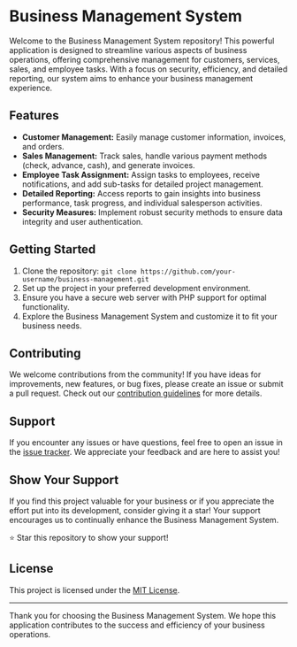 # Business Management System

Welcome to the Business Management System repository! This powerful application is designed to streamline various aspects of business operations, offering comprehensive management for customers, services, sales, and employee tasks. With a focus on security, efficiency, and detailed reporting, our system aims to enhance your business management experience.

## Features

- **Customer Management:** Easily manage customer information, invoices, and orders.
- **Sales Management:** Track sales, handle various payment methods (check, advance, cash), and generate invoices.
- **Employee Task Assignment:** Assign tasks to employees, receive notifications, and add sub-tasks for detailed project management.
- **Detailed Reporting:** Access reports to gain insights into business performance, task progress, and individual salesperson activities.
- **Security Measures:** Implement robust security methods to ensure data integrity and user authentication.

## Getting Started

1. Clone the repository: `git clone https://github.com/your-username/business-management.git`
2. Set up the project in your preferred development environment.
3. Ensure you have a secure web server with PHP support for optimal functionality.
4. Explore the Business Management System and customize it to fit your business needs.

## Contributing

We welcome contributions from the community! If you have ideas for improvements, new features, or bug fixes, please create an issue or submit a pull request. Check out our [contribution guidelines](CONTRIBUTING.md) for more details.

## Support

If you encounter any issues or have questions, feel free to open an issue in the [issue tracker](https://github.com/your-username/business-management/issues). We appreciate your feedback and are here to assist you!

## Show Your Support

If you find this project valuable for your business or if you appreciate the effort put into its development, consider giving it a star! Your support encourages us to continually enhance the Business Management System.

⭐ Star this repository to show your support!

## License

This project is licensed under the [MIT License](LICENSE).

---

Thank you for choosing the Business Management System. We hope this application contributes to the success and efficiency of your business operations.
